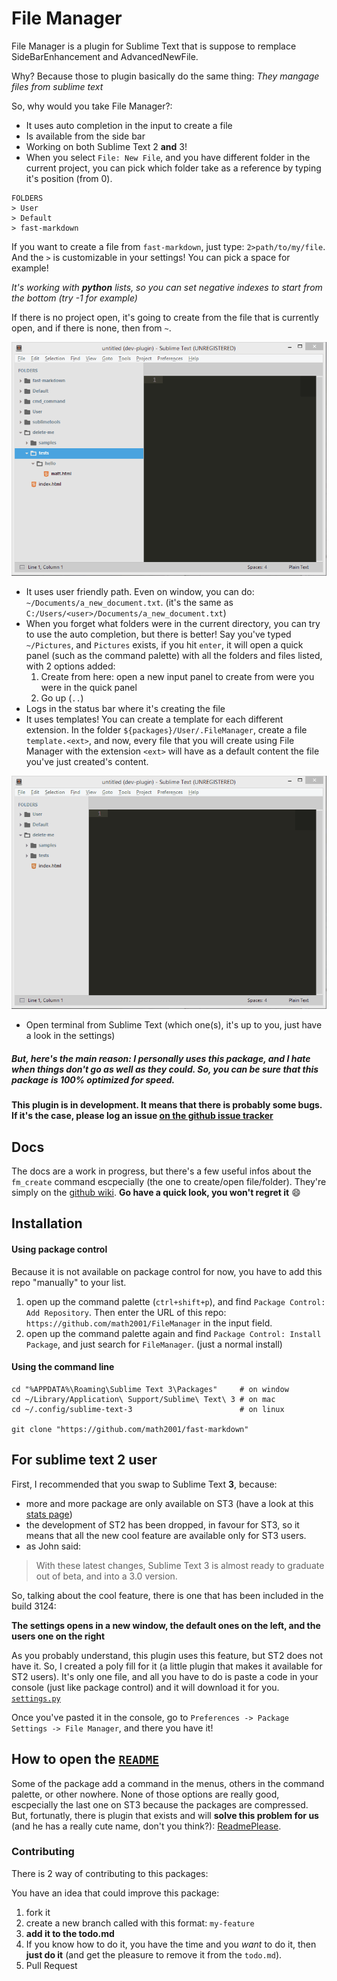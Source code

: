 # File Manager

File Manager is a plugin for Sublime Text that is suppose to remplace SideBarEnhancement and AdvancedNewFile.

Why? Because those to plugin basically do the same thing: *They mangage files from sublime text*

So, why would you take File Manager?:

- It uses auto completion in the input to create a file
- Is available from the side bar
- Working on both Sublime Text 2 **and** 3!
- When you select `File: New File`, and you have different folder in the current project, you can pick which folder take as a reference by typing it's position (from 0).

```
FOLDERS
> User
> Default
> fast-markdown
```

If you want to create a file from `fast-markdown`, just type: `2>path/to/my/file`. And the `>` is customizable in your settings! You can pick a space for example!

*It's working with **python** lists, so you can set negative indexes to start from the bottom (try -1 for example)*

If there is no project open, it's going to create from the file that is currently open, and if there is none, then from `~`.

![create file from the index you choose](gifs/create2.gif)

- It uses user friendly path. Even on window, you can do: `~/Documents/a_new_document.txt`. (it's the same as `C:/Users/<user>/Documents/a_new_document.txt`)
- When you forget what folders were in the current directory, you can try to use the auto completion, but there is better! Say you've typed `~/Pictures`, and `Pictures` exists, if you hit `enter`, it will open a quick panel (such as the command palette) with all the folders and files listed, with 2 options added:
    1. Create from here: open a new input panel to create from were you were in the quick panel
    2. Go up (`..`)
- Logs in the status bar where it's creating the file
- It uses templates! You can create a template for each different extension. In the folder `${packages}/User/.FileManager`, create a file `template.<ext>`, and now, every file that you will create using File Manager with the extension `<ext>` will have as a default content the file you've just created's content.

![uses template](gifs/template2.gif)

- Open terminal from Sublime Text (which one(s), it's up to you, just have a look in the settings)

##### But, here's the main reason: I personally uses this package, and I hate when things don't go as well as they could. So, you can be sure that this package is 100% optimized for *speed*.

**This plugin is in development. It means that there is probably some bugs. If it's the case, please log an issue [on the github  issue tracker](https://github.com/math2001/FileManager/issues)**

## Docs

The docs are a work in progress, but there's a few useful infos about the `fm_create` command escpecially (the one to create/open file/folder). They're simply on the [github wiki](https://github.com/math2001/FileManager/wiki). **Go have a quick look, you won't regret it** :smile:

## Installation

#### Using package control

Because it is not available on package control for now, you have to add this repo "manually" to your list.

1. open up the command palette (`ctrl+shift+p`), and find `Package Control: Add Repository`. Then enter the URL of this repo: `https://github.com/math2001/FileManager` in the input field.
2. open up the command palette again and find `Package Control: Install Package`, and just search for `FileManager`. (just a normal install)

#### Using the command line

```
cd "%APPDATA%\Roaming\Sublime Text 3\Packages"     # on window
cd ~/Library/Application\ Support/Sublime\ Text\ 3 # on mac
cd ~/.config/sublime-text-3                        # on linux

git clone "https://github.com/math2001/fast-markdown"
```

## For sublime text **2** user

First, I recommended that you swap to Sublime Text **3**, because:

- more and more package are only available on ST3 (have a look at this [stats page](https://packagecontrol.io/stats))
- the development of ST2 has been dropped, in favour for ST3, so it means that all the new cool feature are available only for ST3 users.
- as John said:

> With these latest changes, Sublime Text 3 is almost ready to graduate out of beta, and into a 3.0 version.


So, talking about the cool feature, there is one that has been included in the build 3124:

**The settings opens in a new window, the default ones on the left, and the users one on the right**

As you probably understand, this plugin uses this feature, but ST2 does not have it. So, I created a poly fill for it (a little plugin that makes it available for ST2 users). It's only one file, and all you have to do is paste a code in your console (just like package control) and it will download it for you. [`settings.py`](https://gist.github.com/math2001/6cd5cbb9d2741654c2e994d33c395729#file-settings-py-L27)

Once you've pasted it in the console, go to `Preferences -> Package Settings -> File Manager`, and there you have it!

## How to open the [`README`](https://github.com/math2001/FileManager/blob/master/README.md)

Some of the package add a command in the menus, others in the command palette, or other nowhere. None of those options are really good, escpecially the last one on ST3 because the packages are compressed. But, fortunatly, there is plugin that exists and will **solve this problem for us** (and he has a really cute name, don't you think?): [ReadmePlease](https://packagecontrol.io/packages/ReadmePlease).

### Contributing

There is 2 way of contributing to this packages:

You have an idea that could improve this package:

1. fork it
2. create a new branch called with this format: `my-feature`
3. **add it to the todo.md**
4. If you know how to do it, you have the time and you *want* to do it, then **just do it** (and get the pleasure to remove it from the `todo.md`).
5. Pull Request
